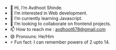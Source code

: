 - 👋 Hi, I’m Avdhoot Shinde.
- 👀 I’m interested in Web development.
- 🌱 I’m currently learning Javascript.
- 💞️ I’m looking to collaborate on frontend projects.
- 📫 How to reach me : avdhoot678@gmail.com
- 😄 Pronouns: He/Him
- ⚡ Fun fact: I can remember powers of 2 upto 14.

<!---
avdhoot67/avdhoot67 is a ✨ special ✨ repository because its `README.md` (this file) appears on your GitHub profile.
You can click the Preview link to take a look at your changes.
--->
